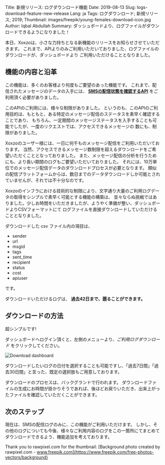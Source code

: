 Title: 新規リリース: ログダウンロード機能
Date: 2019-08-13
Slug: logs-download-feature-new-release
Lang: ja
Tags: ログダウンロード; 新規リリース; 2019;
Thumbnail: images/freepik/young-females-download-icon.jpg
Author: Iqbal Abdullah
Summary: ダッシュボードより、ログファイルがダウンロードできるようになりました！

本日、Xoxzoは、小さな力持ちとなる新機能のリリースをお知らせさせていただきます。
これまで、APIよりのみご利用いただいておりました、ログファイルのダウンロードが、ダッシュボードより
ご利用いただけることとなりました。

## 機能の内容と沿革

この機能は、多くのお客様より何度もご要望のあった機能です。
これまで、配信されたメッセージのデータの入手には、
**[SMSの配信状態を確認するAPI](https://docs.xoxzo.com/ja/sms.html#check-sms-status-api)**
をご利用頂く必要がありました。

このAPIのご利用には、様々な制限がありました。
というのも、このAPIのご利用目的は、もともと、ある特定のメッセージ配信のステータスを素早く確認することであり、
もちろん、一定期間のメッセージステータスを入手することも可能でしたが、一度のリクエストでは、アクセスできるメッセージの
数にも、制限がありました。

Xoxzoのユーザー様には、一日に何千ものメッセージ配信をご利用いただいております。
当然、アクセスできるメッセージ数制限を超えるダウンロードをご希望いただくこととなっておりました。
また、メッセージ配信の分析を行うためにも、より長い期間のログもご要望いただいておりました。
それには、10万単位でのメッセージ配信データのダウンロードプロセスが必要となります。
類似の配信プラットフォームからは、数日までのデータダウンロードしか可能とされていませんが、それでは不十分なのです。

Xoxzoのインフラにおける技術的な制限により、文字通り大量のご利用ログデータの取得をシンプルで素早く可能とする機能の構築は、
並々ならぬ挑戦ではありました。少しお時間をいただきましたが、ようやく準備が整い、ダッシュボードよりCSVフォーマットにて
ログファイルを直接ダウンロードしていただけることとなりました。

ダウンロードした csv ファイル内の項目は、

- sender
- url
- msgid
- tags
- sent_time
- recipient
- status
- cost
- apiuser

です。

ダウンロードいただけるログは、 **過去42日まで、遡ることができます。**

## ダウンロードの方法

超シンプルです! 

ダッシュボードへログイン頂くと、左側のメニューより、_ご利用ログダウンロード_ をクリックしてください。

![Download dashboard](/images/logs-download-feature-screenshot-ja.png)

ダウンロードしたいログの日付を選択することも可能ですし、「過去7日間」「過去30日間」と言った、既定の選択肢もご用意しております。

ダウンロードのプロセスは、バックグランドで行われます。
ダウンロードファイルの生成にお時間が掛かりそうであれば、後ほどお戻りいただき、出来上がったファイルを確認していただくことができます。


## 次のステップ

現在は、SMSの配信ログのみに、この機能がご利用いただけます。
しかし、その他のログについても今後、様々なご利用内容のログをこの一箇所にてまとめてダウンロードできるよう、機能追加を考えております。



Thank you to rawpixel.com for the thumbnail:
[Background photo created by rawpixel.com - www.freepik.com](https://www.freepik.com/free-photos-vectors/background)
